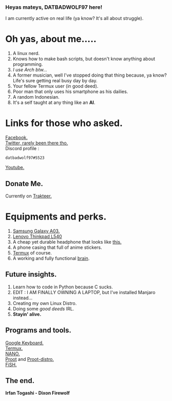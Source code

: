 ### Heyas mateys, DATBADWOLF97 here!
I am currently active on real life (ya know? It's all about struggle). <br/>
# Oh yas, about me.....
1. A linux nerd.
2. Knows how to make bash scripts, but doesn't know anything about programming.
3. *I use Arch btw...*
4. A former musician, well I've stopped doing that thing because, ya know? Life's sure getting real busy day by day.
5. Your fellow Termux user (in good deed).
6. Poor man that only uses his smartphone as his dailies.
7. A random Indonesian.
8. It's a self taught at any thing like an **AI**.
# Links for those who asked.
[Facebook.](https://facebook.com/datbadwolf1997) <br/>
[Twitter, rarely been there tho.](https://twitter.com/datbadwolf97) <br/>
Discord profile : 
```
datbadwolf97#5523
```
[Youtube.](https://youtube.com/channel/UCPCJFHDHvnU_R7GZJOlSeQg)

## Donate Me.
Currently on [Trakteer.](http://trakteer.id/redwolf7)
# Equipments and perks.
1. [Samsung Galaxy A03.](https://www.gsmarena.com/samsung_galaxy_a03-11244.php)
2. [Lenovo Thinkpad L540](https://www.lenovo.com/ph/en/commercial-notebook/thinkpad/thinkpad-l-series/L540/p/22TP2TBL540)
3. A cheap yet durable headphone that looks like [this.](https://github.com/datbadwolf97/datbadwolf97/blob/main/Screenshot_20221022-200007_Google.png)
4. A phone casing that full of anime stickers.
5. [Termux](https://github.com/termux/termux-app) of course.
6. A working and fully functional [brain](https://en.m.wikipedia.org/wiki/Brain).
## Future insights.
1. Learn how to code in Python because C sucks.
2. EDIT : I AM FINALLY OWNING A LAPTOP, but I've installed Manjaro instead...
3. Creating my own Linux Distro.
4. Doing some *good deeds* IRL.
5. **Stayin' alive.**
## Programs and tools.
[Google Keyboard.](https://play.google.com/store/apps/details?id=com.google.android.inputmethod.latin) <br/>
[Termux.](https://github.com/termux/termux-app) <br/>
[NANO.](https://www.nano-editor.org/) <br>
[Proot](https://github.com/termux/proot) and [Proot-distro.](https://github.com/termux/proot-distro) <br/>
[FiSH.](https://fishshell.com/) <br/>
## The end.
**Irfan Togashi - Dixon Firewolf**
